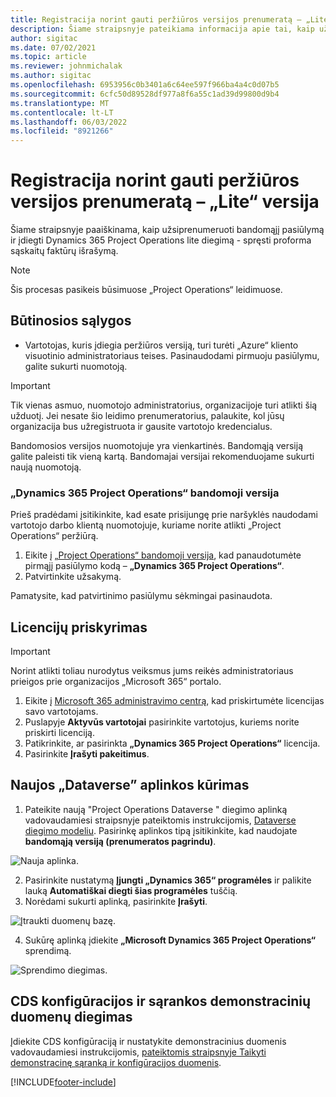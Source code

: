 ```yaml
---
title: Registracija norint gauti peržiūros versijos prenumeratą – „Lite“ versija
description: Šiame straipsnyje pateikiama informacija apie tai, kaip užsiprenumeruoti ir įdiegti "Project Operations lite" diegimą - spręsti "proforma" SF išrašymą.
author: sigitac
ms.date: 07/02/2021
ms.topic: article
ms.reviewer: johnmichalak
ms.author: sigitac
ms.openlocfilehash: 6953956c0b3401a6c64ee597f966ba4a4c0d07b5
ms.sourcegitcommit: 6cfc50d89528df977a8f6a55c1ad39d99800d9b4
ms.translationtype: MT
ms.contentlocale: lt-LT
ms.lasthandoff: 06/03/2022
ms.locfileid: "8921266"
---
```

# <a name="sign-up-for-a-preview-subscription---lite"></a>Registracija norint gauti peržiūros versijos prenumeratą – „Lite“ versija 

Šiame straipsnyje paaiškinama, kaip užsiprenumeruoti bandomąjį pasiūlymą ir įdiegti Dynamics 365 Project Operations lite diegimą - spręsti proforma sąskaitų faktūrų išrašymą.

> [!NOTE]
> Šis procesas pasikeis būsimuose „Project Operations“ leidimuose.

## <a name="prerequisites"></a>Būtinosios sąlygos
- Vartotojas, kuris įdiegia peržiūros versiją, turi turėti „Azure“ kliento visuotinio administratoriaus teises. Pasinaudodami pirmuoju pasiūlymu, galite sukurti nuomotoją.

> [!IMPORTANT]
> Tik vienas asmuo, nuomotojo administratorius, organizacijoje turi atlikti šią užduotį. Jei nesate šio leidimo prenumeratorius, palaukite, kol jūsų organizacija bus užregistruota ir gausite vartotojo kredencialus.
> 
> Bandomosios versijos nuomotojuje yra vienkartinės. Bandomąją versiją galite paleisti tik vieną kartą. Bandomajai versijai rekomenduojame sukurti naują nuomotoją.

### <a name="dynamics-365-project-operations-trial"></a>„Dynamics 365 Project Operations“ bandomoji versija 

Prieš pradėdami įsitikinkite, kad esate prisijungę prie naršyklės naudodami vartotojo darbo klientą nuomotojuje, kuriame norite atlikti „Project Operations“ peržiūrą.

1. Eikite į [„Project Operations“ bandomoji versija](https://aka.ms/try-po), kad panaudotumėte pirmąjį pasiūlymo kodą – **„Dynamics 365 Project Operations“**.
2. Patvirtinkite užsakymą.

  Pamatysite, kad patvirtinimo pasiūlymu sėkmingai pasinaudota.

## <a name="assign-licenses"></a>Licencijų priskyrimas

> [!IMPORTANT]
> Norint atlikti toliau nurodytus veiksmus jums reikės administratoriaus prieigos prie organizacijos „Microsoft 365“ portalo.


1. Eikite į [Microsoft 365 administravimo centrą](https://portal.office.com/), kad priskirtumėte licencijas savo vartotojams.
2. Puslapyje **Aktyvūs vartotojai** pasirinkite vartotojus, kuriems norite priskirti licenciją.
3. Patikrinkite, ar pasirinkta **„Dynamics 365 Project Operations“** licencija. 
4. Pasirinkite **Įrašyti pakeitimus**.

## <a name="create-a-new-dataverse-environment"></a>Naujos „Dataverse” aplinkos kūrimas

1. Pateikite naują "Project Operations Dataverse " diegimo aplinką vadovaudamiesi straipsnyje pateiktomis instrukcijomis, [Dataverse diegimo modeliu](lite-deployment.md). Pasirinkę aplinkos tipą įsitikinkite, kad naudojate **bandomąją versiją (prenumeratos pagrindu)**.

  ![Nauja aplinka.](./media/19CreateEnvironment.png)

2. Pasirinkite nustatymą **Įjungti „Dynamics 365“ programėles** ir palikite lauką **Automatiškai diegti šias programėles** tuščią.  
3. Norėdami sukurti aplinką, pasirinkite **Įrašyti**.

  ![Įtraukti duomenų bazę.](./media/20CreateEnvironment1.png)

4. Sukūrę aplinką įdiekite **„Microsoft Dynamics 365 Project Operations“** sprendimą. 

![Sprendimo diegimas.](./media/21InstallSolution.png)

## <a name="install-a-cds-configuration-and-setup-demo-data"></a>CDS konfigūracijos ir sąrankos demonstracinių duomenų diegimas

Įdiekite CDS konfigūraciją ir nustatykite demonstracinius duomenis vadovaudamiesi instrukcijomis, [pateiktomis straipsnyje Taikyti demonstracinę sąranką ir konfigūracijos duomenis](lite-apply-demo-setup-config-data.md).


[!INCLUDE[footer-include](../includes/footer-banner.md)]
